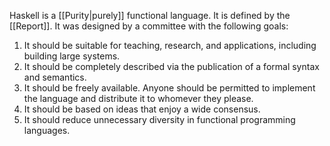 Haskell is a [[Purity|purely]] functional language. It is defined by the [[Report]]. It was designed by a committee with the following goals:

1.  It should be suitable for teaching, research, and applications, including building large systems.
2.  It should be completely described via the publication of a formal syntax and semantics.
3.  It should be freely available. Anyone should be permitted to implement the language and distribute it to whomever they please.
4.  It should be based on ideas that enjoy a wide consensus.
5.  It should reduce unnecessary diversity in functional programming languages.
